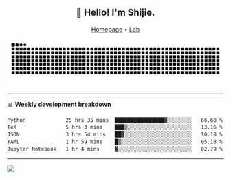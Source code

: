 <h2 align="center">👋 Hello! I'm Shijie.</h2>
<p align="center">
  <a href="https://xu-shi-jie.github.io"> Homepage</a> •
  <a href="https://onoda-lab.jp"> Lab </a>
</p>

![Snake animation](https://github.com/xu-shi-jie/xu-shi-jie/blob/output/github-snake.svg)


-------

📊 **Weekly development breakdown**
<!--START_SECTION:waka-->

```txt
Python             25 hrs 35 mins  ████████████████▓░░░░░░░░   66.60 %
TeX                5 hrs 3 mins    ███▒░░░░░░░░░░░░░░░░░░░░░   13.16 %
JSON               3 hrs 54 mins   ██▓░░░░░░░░░░░░░░░░░░░░░░   10.18 %
YAML               1 hr 59 mins    █▒░░░░░░░░░░░░░░░░░░░░░░░   05.18 %
Jupyter Notebook   1 hr 4 mins     ▓░░░░░░░░░░░░░░░░░░░░░░░░   02.79 %
```

<!--END_SECTION:waka-->

-------
![](https://komarev.com/ghpvc/?username=xu-shi-jie&style=flat-square&color=blue) 
